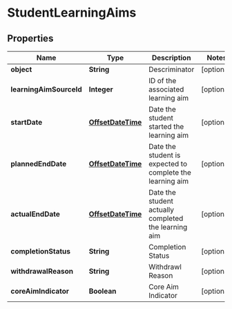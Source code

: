 
# StudentLearningAims

## Properties
Name | Type | Description | Notes
------------ | ------------- | ------------- | -------------
**object** | **String** | Descriminator |  [optional]
**learningAimSourceId** | **Integer** | ID of the associated learning aim |  [optional]
**startDate** | [**OffsetDateTime**](OffsetDateTime.md) | Date the student started the learning aim |  [optional]
**plannedEndDate** | [**OffsetDateTime**](OffsetDateTime.md) | Date the student is expected to complete the learning aim |  [optional]
**actualEndDate** | [**OffsetDateTime**](OffsetDateTime.md) | Date the student actually completed the learning aim |  [optional]
**completionStatus** | **String** | Completion Status |  [optional]
**withdrawalReason** | **String** | Withdrawl Reason |  [optional]
**coreAimIndicator** | **Boolean** | Core Aim Indicator |  [optional]



